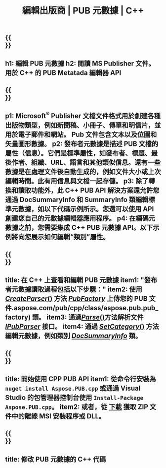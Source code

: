 ﻿---
translation: true
template: /_templates/metadata-cpp.md
title: 編輯出版商 | PUB 元數據 | C++
description: 使用 PUB C++ API 解決方案讀取發布者文件元數據。本地 C++ API 使您可以訪問 SummaryInfo 和 DocSummaryInfo 屬性。
url: /cpp/metadata/pub/
metakeywords: 編輯 pub 元數據、pub 文件元數據、發布者元數據編輯器、讀取 pub 文件元數據、讀取 pub 元數據
family: pub
platformtag: cpp
feature: metadata
aliases: /cpp/元數據/
---

{{<section banner>}}
---
h1: 編輯 PUB 元數據
h2: 閱讀 MS Publisher 文件。用於 C++ 的 PUB Metatada 編輯器 API
---

{{<section overview>}}
---
p1: Microsoft<sup>®</sup> Publisher 文檔文件格式用於創建各種出版物類型，例如新聞稿、小冊子、傳單和明信片，並用於電子郵件和網站。 Pub 文件包含文本以及位圖和矢量圖形數據。
p2: 發布者元數據是描述 PUB 文檔的屬性（信息）。它們是標準屬性，如發布者、標題、最後作者、組織、URL、語言和其他類似信息。還有一些數據是在處理文件後自動生成的，例如文件大小或上次編輯時間。此有用信息與文檔一起存儲。
p3: 除了轉換和讀取功能外，此 C++ PUB API 解決方案還允許您通過 DocSummaryInfo 和 SummaryInfo 類編輯標準元數據，如以下代碼示例所示。您還可以使用 API 創建您自己的元數據編輯器應用程序。
p4: 在編碼元數據之前，您需要集成 C++ PUB 元數據 API。以下示例將向您展示如何編輯“類別”屬性。
---

{{<section feature1>}}
---
title: 在 C++ 上查看和編輯 PUB 元數據
item1: "發布者元數據讀取過程包括以下步驟："
item2: 使用 [*CreateParser*()](https://reference.aspose.com/pub/cpp/class/aspose.pub.pub_factory#a88c04c4c35d45ee8febc7e1554d03c4b) 方法 [*PubFactory*](https://apireference) 上傳您的 PUB 文件.aspose.com/pub/cpp/class/aspose.pub.pub_factory) 類。
item3: 通過[*Parse*()](https://reference.aspose.com/pub/cpp/class/aspose.pub.i_pub_parser#ae9fc7043f382a5b4a7b694f0fe477915)方法解析文件[*IPubParser*](https://reference.aspose.com/pub/cpp/class/aspose.pub.i_pub_parser) 接口。
item4: 通過 [*SetCategory*()](https://reference.aspose.com/pub/cpp/class/aspose.pub.doc_summary_info#a2e023fe8e8ecd0bf03bb6c9d561f8fec) 方法編輯元數​​據，例如類別 [*DocSummaryInfo*](https:///apireference.aspose.com/pub/cpp/class/aspose.pub.doc_summary_info) 類。
---

{{<section feature2>}}
---
title: 開始使用 CPP PUB API
item1: 從命令行安裝為 ```nuget install Aspose.PUB.cpp``` 或通過 Visual Studio 的包管理器控制台使用 ``Install-Package Aspose.PUB.cpp``。
item2: 或者，從 [下載](https://releases.aspose.com/pub/cpp/) 獲取 ZIP 文件中的離線 MSI 安裝程序或 DLL。
---

{{<section codeexample>}}
---
title: 修改 PUB 元數據的 C++ 代碼
---
